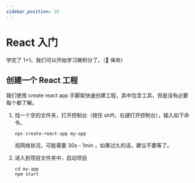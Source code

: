 ```yaml
---
sidebar_position: 10
---
```


# React 入门

学完了 1+1，我们可以开始学习微积分了。（🐶 保命）

## 创建一个 React 工程

我们使用 create react app 手脚架快速创建工程，其中包含工具，但是没有必要每个都了解。

1. 找一个空的文件夹，打开控制台（按住 shift，右键打开控制台），输入如下命令。

    ```
    npx create-react-app my-app
    ```

    视网络状况，可能需要 30s - 1min ，如果过久的话，建议不要等了。

2. 进入到项目文件夹中，启动项目

    ```
    cd my-app
    npm start
    ```

